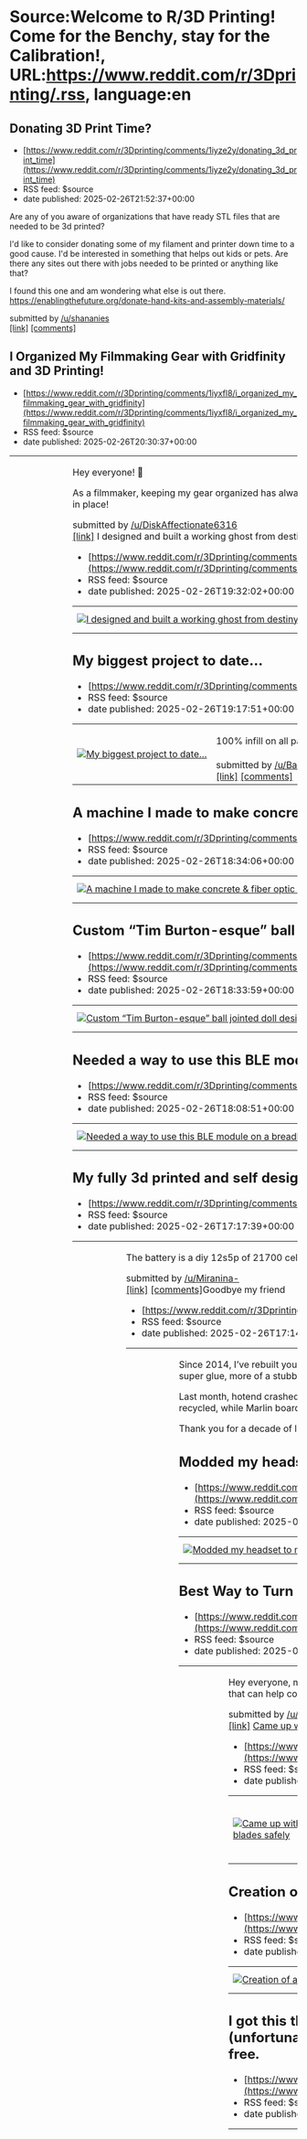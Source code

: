 # Source:Welcome to R/3D Printing! Come for the Benchy, stay for the Calibration!, URL:https://www.reddit.com/r/3Dprinting/.rss, language:en

## Donating 3D Print Time?
 - [https://www.reddit.com/r/3Dprinting/comments/1iyze2y/donating_3d_print_time](https://www.reddit.com/r/3Dprinting/comments/1iyze2y/donating_3d_print_time)
 - RSS feed: $source
 - date published: 2025-02-26T21:52:37+00:00

<!-- SC_OFF --><div class="md"><p>Are any of you aware of organizations that have ready STL files that are needed to be 3d printed?</p> <p>I&#39;d like to consider donating some of my filament and printer down time to a good cause. I&#39;d be interested in something that helps out kids or pets. Are there any sites out there with jobs needed to be printed or anything like that?</p> <p>I found this one and am wondering what else is out there.<br/> <a href="https://enablingthefuture.org/donate-hand-kits-and-assembly-materials/">https://enablingthefuture.org/donate-hand-kits-and-assembly-materials/</a></p> </div><!-- SC_ON --> &#32; submitted by &#32; <a href="https://www.reddit.com/user/shananies"> /u/shananies </a> <br/> <span><a href="https://www.reddit.com/r/3Dprinting/comments/1iyze2y/donating_3d_print_time/">[link]</a></span> &#32; <span><a href="https://www.reddit.com/r/3Dprinting/comments/1iyze2y/donating_3d_print_time/">[comments]</a></span>

## I Organized My Filmmaking Gear with Gridfinity and 3D Printing!
 - [https://www.reddit.com/r/3Dprinting/comments/1iyxfl8/i_organized_my_filmmaking_gear_with_gridfinity](https://www.reddit.com/r/3Dprinting/comments/1iyxfl8/i_organized_my_filmmaking_gear_with_gridfinity)
 - RSS feed: $source
 - date published: 2025-02-26T20:30:37+00:00

<table> <tr><td> <a href="https://www.reddit.com/r/3Dprinting/comments/1iyxfl8/i_organized_my_filmmaking_gear_with_gridfinity/"> <img src="https://external-preview.redd.it/NDdocXBueHJtamxlMeArSPExuC1Y0Brt0kV4t63PyCf12HgfMQqpkyX1gdir.png?width=640&amp;crop=smart&amp;auto=webp&amp;s=5a6c2977ce40c8d60f919518925f49e68eb30941" alt="I Organized My Filmmaking Gear with Gridfinity and 3D Printing!" title="I Organized My Filmmaking Gear with Gridfinity and 3D Printing!" /> </a> </td><td> <!-- SC_OFF --><div class="md"><p>Hey everyone! 👋</p> <p>As a filmmaker, keeping my gear organized has always been a struggle—batteries, SD cards, camera accessories… everything ends up in a chaotic mess. But thanks to Gridfinity, I finally have a system that keeps everything in place!</p> </div><!-- SC_ON --> &#32; submitted by &#32; <a href="https://www.reddit.com/user/DiskAffectionate6316"> /u/DiskAffectionate6316 </a> <br/> <span><a href="https://v.redd.it/f8t4yv2smjle1">[link]</a></span> &#32; <span><a h

## I designed and built a working ghost from destiny.
 - [https://www.reddit.com/r/3Dprinting/comments/1iyw161/i_designed_and_built_a_working_ghost_from_destiny](https://www.reddit.com/r/3Dprinting/comments/1iyw161/i_designed_and_built_a_working_ghost_from_destiny)
 - RSS feed: $source
 - date published: 2025-02-26T19:32:02+00:00

<table> <tr><td> <a href="https://www.reddit.com/r/3Dprinting/comments/1iyw161/i_designed_and_built_a_working_ghost_from_destiny/"> <img src="https://external-preview.redd.it/a2ZiNXdmM3U2amxlMc4rvzZ2DQQuLmKB54pKNgybMQAs8jtarNvJtBSjErp3.png?width=640&amp;crop=smart&amp;auto=webp&amp;s=8a4a7313c8c4c5679c69d155d8de59e6986e70a9" alt="I designed and built a working ghost from destiny." title="I designed and built a working ghost from destiny." /> </a> </td><td> &#32; submitted by &#32; <a href="https://www.reddit.com/user/Wills_Workshop"> /u/Wills_Workshop </a> <br/> <span><a href="https://v.redd.it/ckta3m3u6jle1">[link]</a></span> &#32; <span><a href="https://www.reddit.com/r/3Dprinting/comments/1iyw161/i_designed_and_built_a_working_ghost_from_destiny/">[comments]</a></span> </td></tr></table>

## My biggest project to date…
 - [https://www.reddit.com/r/3Dprinting/comments/1iyvoiz/my_biggest_project_to_date](https://www.reddit.com/r/3Dprinting/comments/1iyvoiz/my_biggest_project_to_date)
 - RSS feed: $source
 - date published: 2025-02-26T19:17:51+00:00

<table> <tr><td> <a href="https://www.reddit.com/r/3Dprinting/comments/1iyvoiz/my_biggest_project_to_date/"> <img src="https://preview.redd.it/izef7k0x9jle1.jpeg?width=640&amp;crop=smart&amp;auto=webp&amp;s=6aca97668de75abe1ac7eea34cdca78cd2c71b01" alt="My biggest project to date…" title="My biggest project to date…" /> </a> </td><td> <!-- SC_OFF --><div class="md"><p>100% infill on all parts 😳… wow it feels solid 👍… model is from thingiverse … still needs to be glued… and maybe sanded a bit… printed all part individually 🤟</p> </div><!-- SC_ON --> &#32; submitted by &#32; <a href="https://www.reddit.com/user/BackToTheStation"> /u/BackToTheStation </a> <br/> <span><a href="https://i.redd.it/izef7k0x9jle1.jpeg">[link]</a></span> &#32; <span><a href="https://www.reddit.com/r/3Dprinting/comments/1iyvoiz/my_biggest_project_to_date/">[comments]</a></span> </td></tr></table>

## A machine I made to make concrete & fiber optic lamps
 - [https://www.reddit.com/r/3Dprinting/comments/1iyum0p/a_machine_i_made_to_make_concrete_fiber_optic](https://www.reddit.com/r/3Dprinting/comments/1iyum0p/a_machine_i_made_to_make_concrete_fiber_optic)
 - RSS feed: $source
 - date published: 2025-02-26T18:34:06+00:00

<table> <tr><td> <a href="https://www.reddit.com/r/3Dprinting/comments/1iyum0p/a_machine_i_made_to_make_concrete_fiber_optic/"> <img src="https://external-preview.redd.it/bzE0bDkwajQyamxlMUjSlpfvIZKY0ebXRUDuP6wFdRqLl-F39g55IssU_sO4.png?width=640&amp;crop=smart&amp;auto=webp&amp;s=773190a30ee0ce7a4f7c157ce1e89c7087b15e70" alt="A machine I made to make concrete &amp; fiber optic lamps" title="A machine I made to make concrete &amp; fiber optic lamps" /> </a> </td><td> &#32; submitted by &#32; <a href="https://www.reddit.com/user/UnAutomation"> /u/UnAutomation </a> <br/> <span><a href="https://v.redd.it/2ze906oy1jle1">[link]</a></span> &#32; <span><a href="https://www.reddit.com/r/3Dprinting/comments/1iyum0p/a_machine_i_made_to_make_concrete_fiber_optic/">[comments]</a></span> </td></tr></table>

## Custom “Tim Burton-esque” ball jointed doll designed by me and printed on an Anycubic Photon. Now if only I could sew…
 - [https://www.reddit.com/r/3Dprinting/comments/1iyulwo/custom_tim_burtonesque_ball_jointed_doll_designed](https://www.reddit.com/r/3Dprinting/comments/1iyulwo/custom_tim_burtonesque_ball_jointed_doll_designed)
 - RSS feed: $source
 - date published: 2025-02-26T18:33:59+00:00

<table> <tr><td> <a href="https://www.reddit.com/r/3Dprinting/comments/1iyulwo/custom_tim_burtonesque_ball_jointed_doll_designed/"> <img src="https://b.thumbs.redditmedia.com/No4y83kTjAqPUzZm9yy8jjMeoT2B7dITYPDr2rNtoTo.jpg" alt="Custom “Tim Burton-esque” ball jointed doll designed by me and printed on an Anycubic Photon. Now if only I could sew…" title="Custom “Tim Burton-esque” ball jointed doll designed by me and printed on an Anycubic Photon. Now if only I could sew…" /> </a> </td><td> &#32; submitted by &#32; <a href="https://www.reddit.com/user/dweebaubles"> /u/dweebaubles </a> <br/> <span><a href="https://www.reddit.com/gallery/1iyulwo">[link]</a></span> &#32; <span><a href="https://www.reddit.com/r/3Dprinting/comments/1iyulwo/custom_tim_burtonesque_ball_jointed_doll_designed/">[comments]</a></span> </td></tr></table>

## Needed a way to use this BLE module on a breadboard. 3D printing to the rescue!
 - [https://www.reddit.com/r/3Dprinting/comments/1iytzbg/needed_a_way_to_use_this_ble_module_on_a](https://www.reddit.com/r/3Dprinting/comments/1iytzbg/needed_a_way_to_use_this_ble_module_on_a)
 - RSS feed: $source
 - date published: 2025-02-26T18:08:51+00:00

<table> <tr><td> <a href="https://www.reddit.com/r/3Dprinting/comments/1iytzbg/needed_a_way_to_use_this_ble_module_on_a/"> <img src="https://b.thumbs.redditmedia.com/JKExnrB1TAXtuYxQ9k9Fpu_JZ3ZxqDXjAaqicqQbUFk.jpg" alt="Needed a way to use this BLE module on a breadboard. 3D printing to the rescue!" title="Needed a way to use this BLE module on a breadboard. 3D printing to the rescue!" /> </a> </td><td> &#32; submitted by &#32; <a href="https://www.reddit.com/user/Illustrious-Yard-871"> /u/Illustrious-Yard-871 </a> <br/> <span><a href="https://www.reddit.com/gallery/1iytzbg">[link]</a></span> &#32; <span><a href="https://www.reddit.com/r/3Dprinting/comments/1iytzbg/needed_a_way_to_use_this_ble_module_on_a/">[comments]</a></span> </td></tr></table>

## My fully 3d printed and self designed and built eskate that replaced my car
 - [https://www.reddit.com/r/3Dprinting/comments/1iyspvg/my_fully_3d_printed_and_self_designed_and_built](https://www.reddit.com/r/3Dprinting/comments/1iyspvg/my_fully_3d_printed_and_self_designed_and_built)
 - RSS feed: $source
 - date published: 2025-02-26T17:17:39+00:00

<table> <tr><td> <a href="https://www.reddit.com/r/3Dprinting/comments/1iyspvg/my_fully_3d_printed_and_self_designed_and_built/"> <img src="https://preview.redd.it/julevpjhoile1.jpeg?width=640&amp;crop=smart&amp;auto=webp&amp;s=cae6f4497aa3f125ec8147a9af4b6157e4380352" alt="My fully 3d printed and self designed and built eskate that replaced my car" title="My fully 3d printed and self designed and built eskate that replaced my car" /> </a> </td><td> <!-- SC_OFF --><div class="md"><p>The battery is a diy 12s5p of 21700 cells and the motors are flipsky 6374 190kv ( should have took the 140kv, the skate is WAY too fast with these as in theoretical 80kph limit )</p> </div><!-- SC_ON --> &#32; submitted by &#32; <a href="https://www.reddit.com/user/Miranina-"> /u/Miranina- </a> <br/> <span><a href="https://i.redd.it/julevpjhoile1.jpeg">[link]</a></span> &#32; <span><a href="https://www.reddit.com/r/3Dprinting/comments/1iyspvg/my_fully_3d_printed_and_self_designed_and_built/">[comments]</a

## Goodbye my friend
 - [https://www.reddit.com/r/3Dprinting/comments/1iysn2d/goodbye_my_friend](https://www.reddit.com/r/3Dprinting/comments/1iysn2d/goodbye_my_friend)
 - RSS feed: $source
 - date published: 2025-02-26T17:14:27+00:00

<table> <tr><td> <a href="https://www.reddit.com/r/3Dprinting/comments/1iysn2d/goodbye_my_friend/"> <img src="https://preview.redd.it/1xnlexrwnile1.jpeg?width=640&amp;crop=smart&amp;auto=webp&amp;s=73cc66e350e97843de9a7ae13e4f91d65258a7fc" alt="Goodbye my friend" title="Goodbye my friend" /> </a> </td><td> <!-- SC_OFF --><div class="md"><p>Since 2014, I’ve rebuilt you piece by piece—so much so that, like Theseus’s ship, none of your original parts remain. For the last four years, you’ve been held together with quick fixes and layers of super glue, more of a stubborn survivor than a polished machine.</p> <p>Last month, hotend crashed into the bed, breaking the touch sensor I had already repaired once before. That was the final sign. Our journey ends here, but not your usefulness. Some parts will be recycled, while Marlin board, Arduino, PSU, and motors will find new life in a PET bottle recycling filament extruder.</p> <p>Thank you for a decade of learning and creation. You weren’t ju

## Modded my headset to match my little 3d printed desktop companion, Robot fashion 100%
 - [https://www.reddit.com/r/3Dprinting/comments/1iys90w/modded_my_headset_to_match_my_little_3d_printed](https://www.reddit.com/r/3Dprinting/comments/1iys90w/modded_my_headset_to_match_my_little_3d_printed)
 - RSS feed: $source
 - date published: 2025-02-26T16:58:49+00:00

<table> <tr><td> <a href="https://www.reddit.com/r/3Dprinting/comments/1iys90w/modded_my_headset_to_match_my_little_3d_printed/"> <img src="https://b.thumbs.redditmedia.com/j_R9mbYFp-eyycqUqpr9YUyW2nVaDCuHFTTSA6wHc3k.jpg" alt="Modded my headset to match my little 3d printed desktop companion, Robot fashion 100%" title="Modded my headset to match my little 3d printed desktop companion, Robot fashion 100%" /> </a> </td><td> &#32; submitted by &#32; <a href="https://www.reddit.com/user/cris_k_b"> /u/cris_k_b </a> <br/> <span><a href="https://www.reddit.com/gallery/1iys90w">[link]</a></span> &#32; <span><a href="https://www.reddit.com/r/3Dprinting/comments/1iys90w/modded_my_headset_to_match_my_little_3d_printed/">[comments]</a></span> </td></tr></table>

## Best Way to Turn My Son’s Drawing Into a 3D Print?
 - [https://www.reddit.com/r/3Dprinting/comments/1iyqt2t/best_way_to_turn_my_sons_drawing_into_a_3d_print](https://www.reddit.com/r/3Dprinting/comments/1iyqt2t/best_way_to_turn_my_sons_drawing_into_a_3d_print)
 - RSS feed: $source
 - date published: 2025-02-26T15:59:01+00:00

<table> <tr><td> <a href="https://www.reddit.com/r/3Dprinting/comments/1iyqt2t/best_way_to_turn_my_sons_drawing_into_a_3d_print/"> <img src="https://b.thumbs.redditmedia.com/p87uCaRp51iG8Kfnek8rfrqYk71I8bBitJ-JTgQ4YTA.jpg" alt="Best Way to Turn My Son’s Drawing Into a 3D Print?" title="Best Way to Turn My Son’s Drawing Into a 3D Print?" /> </a> </td><td> <!-- SC_OFF --><div class="md"><p>Hey everyone, my son created a character for his comic book, and I want to turn his drawing into a 3D print. I tried using TinkerCAD, but my design isn’t the best. Are there any AI tools that can help convert a 2D drawing into a clean, printable 3D model? Or is there a better software/workflow I should try? Any advice would be greatly appreciated!</p> </div><!-- SC_ON --> &#32; submitted by &#32; <a href="https://www.reddit.com/user/ilovetacorice"> /u/ilovetacorice </a> <br/> <span><a href="https://www.reddit.com/gallery/1iyqt2t">[link]</a></span> &#32; <span><a href="https://www.reddit.com/r/3Dprint

## Came up with a way to hang saw blades safely
 - [https://www.reddit.com/r/3Dprinting/comments/1iyq76i/came_up_with_a_way_to_hang_saw_blades_safely](https://www.reddit.com/r/3Dprinting/comments/1iyq76i/came_up_with_a_way_to_hang_saw_blades_safely)
 - RSS feed: $source
 - date published: 2025-02-26T15:33:04+00:00

<table> <tr><td> <a href="https://www.reddit.com/r/3Dprinting/comments/1iyq76i/came_up_with_a_way_to_hang_saw_blades_safely/"> <img src="https://b.thumbs.redditmedia.com/gZW6WJhssBGcse-RVTyEgFMZcz4ynX6nUfX4iVPlSWY.jpg" alt="Came up with a way to hang saw blades safely" title="Came up with a way to hang saw blades safely" /> </a> </td><td> <!-- SC_OFF --><div class="md"><p>Saw blades aren&#39;t that heavy. Didn&#39;t want to pay for overpriced plastic so I made my own! Made some for full kerf and thin kerf and just add as many segments as needed to accommodate blade size.</p> </div><!-- SC_ON --> &#32; submitted by &#32; <a href="https://www.reddit.com/user/TanMan_16"> /u/TanMan_16 </a> <br/> <span><a href="https://www.reddit.com/gallery/1iyq76i">[link]</a></span> &#32; <span><a href="https://www.reddit.com/r/3Dprinting/comments/1iyq76i/came_up_with_a_way_to_hang_saw_blades_safely/">[comments]</a></span> </td></tr></table>

## Creation of a miniature 3D well
 - [https://www.reddit.com/r/3Dprinting/comments/1iypuca/creation_of_a_miniature_3d_well](https://www.reddit.com/r/3Dprinting/comments/1iypuca/creation_of_a_miniature_3d_well)
 - RSS feed: $source
 - date published: 2025-02-26T15:17:29+00:00

<table> <tr><td> <a href="https://www.reddit.com/r/3Dprinting/comments/1iypuca/creation_of_a_miniature_3d_well/"> <img src="https://b.thumbs.redditmedia.com/EvVDRZWak1xKjwF_Ilw4KRE7wOF908j85vuEb7QTy-w.jpg" alt="Creation of a miniature 3D well" title="Creation of a miniature 3D well" /> </a> </td><td> &#32; submitted by &#32; <a href="https://www.reddit.com/user/Delextreme"> /u/Delextreme </a> <br/> <span><a href="https://www.reddit.com/gallery/1iypuca">[link]</a></span> &#32; <span><a href="https://www.reddit.com/r/3Dprinting/comments/1iypuca/creation_of_a_miniature_3d_well/">[comments]</a></span> </td></tr></table>

## I got this thing instead of a... phone battery from AliExpress a while ago. I don't know anything about 3D Printing nor I (unfortunately) have the money to get started. If you're located in Italy/Europe, pay for shipping and it's yours for free.
 - [https://www.reddit.com/r/3Dprinting/comments/1iyop9d/i_got_this_thing_instead_of_a_phone_battery_from](https://www.reddit.com/r/3Dprinting/comments/1iyop9d/i_got_this_thing_instead_of_a_phone_battery_from)
 - RSS feed: $source
 - date published: 2025-02-26T14:25:55+00:00

<table> <tr><td> <a href="https://www.reddit.com/r/3Dprinting/comments/1iyop9d/i_got_this_thing_instead_of_a_phone_battery_from/"> <img src="https://preview.redd.it/s1rrdiduthle1.png?width=640&amp;crop=smart&amp;auto=webp&amp;s=bbd9d9fb3aa25503bf1d496b0ef74c261def0d16" alt="I got this thing instead of a... phone battery from AliExpress a while ago. I don't know anything about 3D Printing nor I (unfortunately) have the money to get started. If you're located in Italy/Europe, pay for shipping and it's yours for free." title="I got this thing instead of a... phone battery from AliExpress a while ago. I don't know anything about 3D Printing nor I (unfortunately) have the money to get started. If you're located in Italy/Europe, pay for shipping and it's yours for free." /> </a> </td><td> &#32; submitted by &#32; <a href="https://www.reddit.com/user/uranioh"> /u/uranioh </a> <br/> <span><a href="https://i.redd.it/s1rrdiduthle1.png">[link]</a></span> &#32; <span><a href="https://www.reddit.

## When you wake up excited to start your new project but you hit print before making sure you have the right settings 😥
 - [https://www.reddit.com/r/3Dprinting/comments/1iyoa7e/when_you_wake_up_excited_to_start_your_new](https://www.reddit.com/r/3Dprinting/comments/1iyoa7e/when_you_wake_up_excited_to_start_your_new)
 - RSS feed: $source
 - date published: 2025-02-26T14:06:25+00:00

<table> <tr><td> <a href="https://www.reddit.com/r/3Dprinting/comments/1iyoa7e/when_you_wake_up_excited_to_start_your_new/"> <img src="https://preview.redd.it/m8glgt9dqhle1.jpeg?width=640&amp;crop=smart&amp;auto=webp&amp;s=7160c67e6500609ff45025bb0ca05a01e77be9c1" alt="When you wake up excited to start your new project but you hit print before making sure you have the right settings 😥" title="When you wake up excited to start your new project but you hit print before making sure you have the right settings 😥" /> </a> </td><td> &#32; submitted by &#32; <a href="https://www.reddit.com/user/P3asantGamer"> /u/P3asantGamer </a> <br/> <span><a href="https://i.redd.it/m8glgt9dqhle1.jpeg">[link]</a></span> &#32; <span><a href="https://www.reddit.com/r/3Dprinting/comments/1iyoa7e/when_you_wake_up_excited_to_start_your_new/">[comments]</a></span> </td></tr></table>

## Why have my prints started getting this rough texture?
 - [https://www.reddit.com/r/3Dprinting/comments/1iyo5do/why_have_my_prints_started_getting_this_rough](https://www.reddit.com/r/3Dprinting/comments/1iyo5do/why_have_my_prints_started_getting_this_rough)
 - RSS feed: $source
 - date published: 2025-02-26T14:00:18+00:00

<table> <tr><td> <a href="https://www.reddit.com/r/3Dprinting/comments/1iyo5do/why_have_my_prints_started_getting_this_rough/"> <img src="https://preview.redd.it/tejibf3aphle1.jpeg?width=640&amp;crop=smart&amp;auto=webp&amp;s=a4021d4bc475fad7b53d556a2a1a121663764dae" alt="Why have my prints started getting this rough texture?" title="Why have my prints started getting this rough texture?" /> </a> </td><td> <!-- SC_OFF --><div class="md"><p>I’ve been using pla+ with a 0.2 nozzle, and prints were coming out nice like on the left. Then I temporarily switched the nozzle to 0.4 and changed print settings to print some nylon parts, and now I’ve switched back to 0.2 nozzle and what I’m pretty sure are the same pla+ print settings as before but all my prints have this rough finish as shown on the right. Any ideas why this is happening?</p> <p>Extra info: The rough finish is worse on one side of the print and not so bad on the other, and also bed adhesion seems to have gotten worse. Thanks!</

## I printed a Bluetooth speaker for the first time
 - [https://www.reddit.com/r/3Dprinting/comments/1iyo38k/i_printed_a_bluetooth_speaker_for_the_first_time](https://www.reddit.com/r/3Dprinting/comments/1iyo38k/i_printed_a_bluetooth_speaker_for_the_first_time)
 - RSS feed: $source
 - date published: 2025-02-26T13:57:29+00:00

<table> <tr><td> <a href="https://www.reddit.com/r/3Dprinting/comments/1iyo38k/i_printed_a_bluetooth_speaker_for_the_first_time/"> <img src="https://b.thumbs.redditmedia.com/IQtbHCmFa1BpD6uPWSEDQ_Fw_n9PFaDf8FXCRxFyMvU.jpg" alt="I printed a Bluetooth speaker for the first time" title="I printed a Bluetooth speaker for the first time" /> </a> </td><td> &#32; submitted by &#32; <a href="https://www.reddit.com/user/lucascreator101"> /u/lucascreator101 </a> <br/> <span><a href="https://www.reddit.com/gallery/1iyo38k">[link]</a></span> &#32; <span><a href="https://www.reddit.com/r/3Dprinting/comments/1iyo38k/i_printed_a_bluetooth_speaker_for_the_first_time/">[comments]</a></span> </td></tr></table>

## Wallmounted Owl Lamp (Dont judge my soldering)
 - [https://www.reddit.com/r/3Dprinting/comments/1iymo5s/wallmounted_owl_lamp_dont_judge_my_soldering](https://www.reddit.com/r/3Dprinting/comments/1iymo5s/wallmounted_owl_lamp_dont_judge_my_soldering)
 - RSS feed: $source
 - date published: 2025-02-26T12:44:32+00:00

<table> <tr><td> <a href="https://www.reddit.com/r/3Dprinting/comments/1iymo5s/wallmounted_owl_lamp_dont_judge_my_soldering/"> <img src="https://b.thumbs.redditmedia.com/Y4fu6CYE1OhStciNfmKHdjDm6zP_9hqb9UnSe4xkOPQ.jpg" alt="Wallmounted Owl Lamp (Dont judge my soldering)" title="Wallmounted Owl Lamp (Dont judge my soldering)" /> </a> </td><td> &#32; submitted by &#32; <a href="https://www.reddit.com/user/Zeshak"> /u/Zeshak </a> <br/> <span><a href="https://www.reddit.com/gallery/1iymo5s">[link]</a></span> &#32; <span><a href="https://www.reddit.com/r/3Dprinting/comments/1iymo5s/wallmounted_owl_lamp_dont_judge_my_soldering/">[comments]</a></span> </td></tr></table>

## Trying to come up with Etsy ideas - girlfriend doesn’t appreciate my creation
 - [https://www.reddit.com/r/3Dprinting/comments/1iymfpl/trying_to_come_up_with_etsy_ideas_girlfriend](https://www.reddit.com/r/3Dprinting/comments/1iymfpl/trying_to_come_up_with_etsy_ideas_girlfriend)
 - RSS feed: $source
 - date published: 2025-02-26T12:31:17+00:00

<table> <tr><td> <a href="https://www.reddit.com/r/3Dprinting/comments/1iymfpl/trying_to_come_up_with_etsy_ideas_girlfriend/"> <img src="https://preview.redd.it/siscwibe9hle1.jpeg?width=640&amp;crop=smart&amp;auto=webp&amp;s=df88e9aa5009e21103249720aaccfe0bb97f8b65" alt="Trying to come up with Etsy ideas - girlfriend doesn’t appreciate my creation" title="Trying to come up with Etsy ideas - girlfriend doesn’t appreciate my creation" /> </a> </td><td> &#32; submitted by &#32; <a href="https://www.reddit.com/user/mmm-pistol-whip"> /u/mmm-pistol-whip </a> <br/> <span><a href="https://i.redd.it/siscwibe9hle1.jpeg">[link]</a></span> &#32; <span><a href="https://www.reddit.com/r/3Dprinting/comments/1iymfpl/trying_to_come_up_with_etsy_ideas_girlfriend/">[comments]</a></span> </td></tr></table>

## So pleased with how this drum sounds after printing it!
 - [https://www.reddit.com/r/3Dprinting/comments/1iymdqu/so_pleased_with_how_this_drum_sounds_after](https://www.reddit.com/r/3Dprinting/comments/1iymdqu/so_pleased_with_how_this_drum_sounds_after)
 - RSS feed: $source
 - date published: 2025-02-26T12:28:20+00:00

<table> <tr><td> <a href="https://www.reddit.com/r/3Dprinting/comments/1iymdqu/so_pleased_with_how_this_drum_sounds_after/"> <img src="https://external-preview.redd.it/eHZrZWdrMHQ4aGxlMTOHiBnn8zvUe86ajxGr3tJEnv8xRTnrZ5BSdWLyJWL1.png?width=640&amp;crop=smart&amp;auto=webp&amp;s=28bd4f8969db435089bed3fefe8e85e66d396d2e" alt="So pleased with how this drum sounds after printing it!" title="So pleased with how this drum sounds after printing it!" /> </a> </td><td> <!-- SC_OFF --><div class="md"><p>The rainbow filament looks great too. But really I&#39;m just so pleased with how the drum head came out with enough flexibility to play but strong enough not to tear from use.</p> </div><!-- SC_ON --> &#32; submitted by &#32; <a href="https://www.reddit.com/user/surrealsonicus"> /u/surrealsonicus </a> <br/> <span><a href="https://v.redd.it/ydhhp0kt8hle1">[link]</a></span> &#32; <span><a href="https://www.reddit.com/r/3Dprinting/comments/1iymdqu/so_pleased_with_how_this_drum_sounds_after/">[comm

## Printed and painted this Loki lady
 - [https://www.reddit.com/r/3Dprinting/comments/1iym0g7/printed_and_painted_this_loki_lady](https://www.reddit.com/r/3Dprinting/comments/1iym0g7/printed_and_painted_this_loki_lady)
 - RSS feed: $source
 - date published: 2025-02-26T12:06:27+00:00

<table> <tr><td> <a href="https://www.reddit.com/r/3Dprinting/comments/1iym0g7/printed_and_painted_this_loki_lady/"> <img src="https://b.thumbs.redditmedia.com/j6kZjbVIJP1AX2Kx4alIg34uG3vDAn74U8CeHZ5yfyY.jpg" alt="Printed and painted this Loki lady" title="Printed and painted this Loki lady" /> </a> </td><td> &#32; submitted by &#32; <a href="https://www.reddit.com/user/EmperorGalactus"> /u/EmperorGalactus </a> <br/> <span><a href="https://www.reddit.com/gallery/1iym0g7">[link]</a></span> &#32; <span><a href="https://www.reddit.com/r/3Dprinting/comments/1iym0g7/printed_and_painted_this_loki_lady/">[comments]</a></span> </td></tr></table>

## I made this gift for a friend and her mom who went through a tough time
 - [https://www.reddit.com/r/3Dprinting/comments/1iylxyp/i_made_this_gift_for_a_friend_and_her_mom_who](https://www.reddit.com/r/3Dprinting/comments/1iylxyp/i_made_this_gift_for_a_friend_and_her_mom_who)
 - RSS feed: $source
 - date published: 2025-02-26T12:02:31+00:00

<table> <tr><td> <a href="https://www.reddit.com/r/3Dprinting/comments/1iylxyp/i_made_this_gift_for_a_friend_and_her_mom_who/"> <img src="https://preview.redd.it/vple2lb94hle1.jpeg?width=640&amp;crop=smart&amp;auto=webp&amp;s=64f568c40d04a3d8b0ba486895e4f14a1745f451" alt="I made this gift for a friend and her mom who went through a tough time" title="I made this gift for a friend and her mom who went through a tough time" /> </a> </td><td> &#32; submitted by &#32; <a href="https://www.reddit.com/user/Purple_Search6348"> /u/Purple_Search6348 </a> <br/> <span><a href="https://i.redd.it/vple2lb94hle1.jpeg">[link]</a></span> &#32; <span><a href="https://www.reddit.com/r/3Dprinting/comments/1iylxyp/i_made_this_gift_for_a_friend_and_her_mom_who/">[comments]</a></span> </td></tr></table>

## My first 3D printed Model!!!
 - [https://www.reddit.com/r/3Dprinting/comments/1iylrs0/my_first_3d_printed_model](https://www.reddit.com/r/3Dprinting/comments/1iylrs0/my_first_3d_printed_model)
 - RSS feed: $source
 - date published: 2025-02-26T11:52:03+00:00

<table> <tr><td> <a href="https://www.reddit.com/r/3Dprinting/comments/1iylrs0/my_first_3d_printed_model/"> <img src="https://preview.redd.it/77gmqm2e2hle1.jpeg?width=640&amp;crop=smart&amp;auto=webp&amp;s=64a7a9d5b71b3f4f8030d07ef16a0e65c09afc38" alt="My first 3D printed Model!!!" title="My first 3D printed Model!!!" /> </a> </td><td> <!-- SC_OFF --><div class="md"><p>I my collage thier is a ,3D printing workshop....and today I made my first 3D printed Katana!!!</p> </div><!-- SC_ON --> &#32; submitted by &#32; <a href="https://www.reddit.com/user/egg-eye"> /u/egg-eye </a> <br/> <span><a href="https://i.redd.it/77gmqm2e2hle1.jpeg">[link]</a></span> &#32; <span><a href="https://www.reddit.com/r/3Dprinting/comments/1iylrs0/my_first_3d_printed_model/">[comments]</a></span> </td></tr></table>

## What's the hottest or most expensive material that you have printed?
 - [https://www.reddit.com/r/3Dprinting/comments/1iylk5d/whats_the_hottest_or_most_expensive_material_that](https://www.reddit.com/r/3Dprinting/comments/1iylk5d/whats_the_hottest_or_most_expensive_material_that)
 - RSS feed: $source
 - date published: 2025-02-26T11:38:59+00:00

<table> <tr><td> <a href="https://www.reddit.com/r/3Dprinting/comments/1iylk5d/whats_the_hottest_or_most_expensive_material_that/"> <img src="https://b.thumbs.redditmedia.com/oP7yOPl8EV7Ho20unz6pdSuwBdUp2OewLP_eje2iusQ.jpg" alt="What's the hottest or most expensive material that you have printed?" title="What's the hottest or most expensive material that you have printed?" /> </a> </td><td> &#32; submitted by &#32; <a href="https://www.reddit.com/user/KerbodynamicX"> /u/KerbodynamicX </a> <br/> <span><a href="https://www.reddit.com/gallery/1iylk5d">[link]</a></span> &#32; <span><a href="https://www.reddit.com/r/3Dprinting/comments/1iylk5d/whats_the_hottest_or_most_expensive_material_that/">[comments]</a></span> </td></tr></table>

## Cool effects on the build plate with some slicer settings. See project files in print profiles for details.
 - [https://www.reddit.com/r/3Dprinting/comments/1iyklev/cool_effects_on_the_build_plate_with_some_slicer](https://www.reddit.com/r/3Dprinting/comments/1iyklev/cool_effects_on_the_build_plate_with_some_slicer)
 - RSS feed: $source
 - date published: 2025-02-26T10:33:29+00:00

<table> <tr><td> <a href="https://www.reddit.com/r/3Dprinting/comments/1iyklev/cool_effects_on_the_build_plate_with_some_slicer/"> <img src="https://preview.redd.it/lib0l8ea8ale1.jpeg?width=640&amp;crop=smart&amp;auto=webp&amp;s=d188c875c8db9c7f799eb4a36d851a6832f3196b" alt="Cool effects on the build plate with some slicer settings. See project files in print profiles for details." title="Cool effects on the build plate with some slicer settings. See project files in print profiles for details." /> </a> </td><td> &#32; submitted by &#32; <a href="https://www.reddit.com/user/GORbyBE"> /u/GORbyBE </a> <br/> <span><a href="https://i.redd.it/lib0l8ea8ale1.jpeg">[link]</a></span> &#32; <span><a href="https://www.reddit.com/r/3Dprinting/comments/1iyklev/cool_effects_on_the_build_plate_with_some_slicer/">[comments]</a></span> </td></tr></table>

## I designed this physical habit tracker. Honest feedback wanted!
 - [https://www.reddit.com/r/3Dprinting/comments/1iyka7d/i_designed_this_physical_habit_tracker_honest](https://www.reddit.com/r/3Dprinting/comments/1iyka7d/i_designed_this_physical_habit_tracker_honest)
 - RSS feed: $source
 - date published: 2025-02-26T10:11:34+00:00

<table> <tr><td> <a href="https://www.reddit.com/r/3Dprinting/comments/1iyka7d/i_designed_this_physical_habit_tracker_honest/"> <img src="https://b.thumbs.redditmedia.com/wnNkMQ5XSxqyAxFE8dwoZjfpOV9JbdQUhbeQVQNu6ME.jpg" alt="I designed this physical habit tracker. Honest feedback wanted!" title="I designed this physical habit tracker. Honest feedback wanted!" /> </a> </td><td> &#32; submitted by &#32; <a href="https://www.reddit.com/user/Low-Car-948"> /u/Low-Car-948 </a> <br/> <span><a href="https://www.reddit.com/gallery/1iyka7d">[link]</a></span> &#32; <span><a href="https://www.reddit.com/r/3Dprinting/comments/1iyka7d/i_designed_this_physical_habit_tracker_honest/">[comments]</a></span> </td></tr></table>

## I must be dreaming or the very least the luckiest man alive rn.
 - [https://www.reddit.com/r/3Dprinting/comments/1iyiuvy/i_must_be_dreaming_or_the_very_least_the_luckiest](https://www.reddit.com/r/3Dprinting/comments/1iyiuvy/i_must_be_dreaming_or_the_very_least_the_luckiest)
 - RSS feed: $source
 - date published: 2025-02-26T08:24:22+00:00

<table> <tr><td> <a href="https://www.reddit.com/r/3Dprinting/comments/1iyiuvy/i_must_be_dreaming_or_the_very_least_the_luckiest/"> <img src="https://preview.redd.it/e7dnbhfc1gle1.jpeg?width=640&amp;crop=smart&amp;auto=webp&amp;s=f98aa8267d6554f587e2f5b21dfdfbbaa5852095" alt="I must be dreaming or the very least the luckiest man alive rn." title="I must be dreaming or the very least the luckiest man alive rn." /> </a> </td><td> <!-- SC_OFF --><div class="md"><p>Got a message from a friend that someone in his neighborhood is moving out and they threw out 6-8 full rolls of filament!! They asked me since I’ve told them I have a 3D printer if I would want them, and of course I said yes! I’d be a fool not to. This is an insanely well timed score as a I have 4 more rolls and a bunch of sample rolls coming in the mail on Thursday that I also got for a steal at $40. My question is has anyone else stumbled upon suck luck and if so do you mind sharing your story? I’m so excited I can’t wait to

## label
 - [https://www.reddit.com/r/3Dprinting/comments/1iyh7zf/label](https://www.reddit.com/r/3Dprinting/comments/1iyh7zf/label)
 - RSS feed: $source
 - date published: 2025-02-26T06:27:56+00:00

<table> <tr><td> <a href="https://www.reddit.com/r/3Dprinting/comments/1iyh7zf/label/"> <img src="https://external-preview.redd.it/rJV9D9i7c2PJufeLTjJbU0frnSedHSwew87ComlLxY8.jpg?width=640&amp;crop=smart&amp;auto=webp&amp;s=864b635dde320bfc7cc0ea50f95b05800534e5c4" alt="label" title="label" /> </a> </td><td> &#32; submitted by &#32; <a href="https://www.reddit.com/user/Doodlefish25"> /u/Doodlefish25 </a> <br/> <span><a href="https://i.imgur.com/z4nPZhi.jpeg">[link]</a></span> &#32; <span><a href="https://www.reddit.com/r/3Dprinting/comments/1iyh7zf/label/">[comments]</a></span> </td></tr></table>

## Before starting any print, first make sure you...
 - [https://www.reddit.com/r/3Dprinting/comments/1iygioi/before_starting_any_print_first_make_sure_you](https://www.reddit.com/r/3Dprinting/comments/1iygioi/before_starting_any_print_first_make_sure_you)
 - RSS feed: $source
 - date published: 2025-02-26T05:43:27+00:00

<table> <tr><td> <a href="https://www.reddit.com/r/3Dprinting/comments/1iygioi/before_starting_any_print_first_make_sure_you/"> <img src="https://external-preview.redd.it/ajVhejdtb2k4ZmxlMWjjHKhRRs1_9KK0BOCgM3NvpS8Q4GCxAfv7-OPPp57P.png?width=640&amp;crop=smart&amp;auto=webp&amp;s=f19ff29e9180b65dd02a35c4ff50fcf94612af97" alt="Before starting any print, first make sure you..." title="Before starting any print, first make sure you..." /> </a> </td><td> <!-- SC_OFF --><div class="md"><p>Step 1 - Custom code every ling of G-code: G9: ??? M82: Set E (extruding??) To absolute mode (Fine i guess??) M140: Set bed temperature (now we&#39;re getting somewhere...) S14: 14°C??!! (Good luck with adhesion bud!)</p> <p>Step 2 - Enjoy the next 20 hours of G-coding by hand, godspeed!</p> <p>Step 3 - Profit.</p> </div><!-- SC_ON --> &#32; submitted by &#32; <a href="https://www.reddit.com/user/bucky-42"> /u/bucky-42 </a> <br/> <span><a href="https://v.redd.it/12zvobti8fle1">[link]</a></span> &#32; <sp

## This new Ender is no joke. 😁
 - [https://www.reddit.com/r/3Dprinting/comments/1iygfzd/this_new_ender_is_no_joke](https://www.reddit.com/r/3Dprinting/comments/1iygfzd/this_new_ender_is_no_joke)
 - RSS feed: $source
 - date published: 2025-02-26T05:38:56+00:00

<table> <tr><td> <a href="https://www.reddit.com/r/3Dprinting/comments/1iygfzd/this_new_ender_is_no_joke/"> <img src="https://preview.redd.it/t1tpr9kt7fle1.jpeg?width=640&amp;crop=smart&amp;auto=webp&amp;s=05f06d884e8dbda4f4b657866e8251585b014587" alt="This new Ender is no joke. 😁" title="This new Ender is no joke. 😁" /> </a> </td><td> <!-- SC_OFF --><div class="md"><p>Got my e5 max set up. Running some tests right now. It&#39;s huge!</p> </div><!-- SC_ON --> &#32; submitted by &#32; <a href="https://www.reddit.com/user/PokeyTifu99"> /u/PokeyTifu99 </a> <br/> <span><a href="https://i.redd.it/t1tpr9kt7fle1.jpeg">[link]</a></span> &#32; <span><a href="https://www.reddit.com/r/3Dprinting/comments/1iygfzd/this_new_ender_is_no_joke/">[comments]</a></span> </td></tr></table>

## My son had a stroke, and I need help designing a thing...(someone recommended 3d printing, so I'm hoping for some advice)
 - [https://www.reddit.com/r/3Dprinting/comments/1iyctg7/my_son_had_a_stroke_and_i_need_help_designing_a](https://www.reddit.com/r/3Dprinting/comments/1iyctg7/my_son_had_a_stroke_and_i_need_help_designing_a)
 - RSS feed: $source
 - date published: 2025-02-26T02:21:21+00:00

&#32; submitted by &#32; <a href="https://www.reddit.com/user/ICanSeeYou7867"> /u/ICanSeeYou7867 </a> <br/> <span><a href="/r/woodworking/comments/1iy5e2k/my_son_had_a_stroke_and_i_need_help_designing_a/">[link]</a></span> &#32; <span><a href="https://www.reddit.com/r/3Dprinting/comments/1iyctg7/my_son_had_a_stroke_and_i_need_help_designing_a/">[comments]</a></span>

## Is it normal for trees to be this hard to remove at 5% density? What’s your sweet-spot for bigger builds?
 - [https://www.reddit.com/r/3Dprinting/comments/1iyc9qe/is_it_normal_for_trees_to_be_this_hard_to_remove](https://www.reddit.com/r/3Dprinting/comments/1iyc9qe/is_it_normal_for_trees_to_be_this_hard_to_remove)
 - RSS feed: $source
 - date published: 2025-02-26T01:54:20+00:00

<table> <tr><td> <a href="https://www.reddit.com/r/3Dprinting/comments/1iyc9qe/is_it_normal_for_trees_to_be_this_hard_to_remove/"> <img src="https://a.thumbs.redditmedia.com/nvta0ykbTpsNxnvdo_3btA9SEHcOt2S3AnjYQa_3kx4.jpg" alt="Is it normal for trees to be this hard to remove at 5% density? What’s your sweet-spot for bigger builds?" title="Is it normal for trees to be this hard to remove at 5% density? What’s your sweet-spot for bigger builds?" /> </a> </td><td> <!-- SC_OFF --><div class="md"><p>Th</p> </div><!-- SC_ON --> &#32; submitted by &#32; <a href="https://www.reddit.com/user/wozzy93"> /u/wozzy93 </a> <br/> <span><a href="https://www.reddit.com/gallery/1iyc9qe">[link]</a></span> &#32; <span><a href="https://www.reddit.com/r/3Dprinting/comments/1iyc9qe/is_it_normal_for_trees_to_be_this_hard_to_remove/">[comments]</a></span> </td></tr></table>

## What in the hell!?
 - [https://www.reddit.com/r/3Dprinting/comments/1iyc6kt/what_in_the_hell](https://www.reddit.com/r/3Dprinting/comments/1iyc6kt/what_in_the_hell)
 - RSS feed: $source
 - date published: 2025-02-26T01:49:56+00:00

<table> <tr><td> <a href="https://www.reddit.com/r/3Dprinting/comments/1iyc6kt/what_in_the_hell/"> <img src="https://preview.redd.it/ipgvayvy2ele1.jpeg?width=640&amp;crop=smart&amp;auto=webp&amp;s=3957cc0f1c4717ed48ce765b0900e930d1ba80bc" alt="What in the hell!?" title="What in the hell!?" /> </a> </td><td> <!-- SC_OFF --><div class="md"><p>I don’t think I’ve ever seen this… it started out just fine lmao, chalking it up to a slicer issue</p> </div><!-- SC_ON --> &#32; submitted by &#32; <a href="https://www.reddit.com/user/EngineeringIntuity"> /u/EngineeringIntuity </a> <br/> <span><a href="https://i.redd.it/ipgvayvy2ele1.jpeg">[link]</a></span> &#32; <span><a href="https://www.reddit.com/r/3Dprinting/comments/1iyc6kt/what_in_the_hell/">[comments]</a></span> </td></tr></table>

## Fallout laser pistol
 - [https://www.reddit.com/r/3Dprinting/comments/1iyafxu/fallout_laser_pistol](https://www.reddit.com/r/3Dprinting/comments/1iyafxu/fallout_laser_pistol)
 - RSS feed: $source
 - date published: 2025-02-26T00:25:46+00:00

<table> <tr><td> <a href="https://www.reddit.com/r/3Dprinting/comments/1iyafxu/fallout_laser_pistol/"> <img src="https://b.thumbs.redditmedia.com/i-ZTVR2DCo3nPGjjI6H8dklQ982gj0KW9WxCZwU_Lsg.jpg" alt="Fallout laser pistol" title="Fallout laser pistol" /> </a> </td><td> <!-- SC_OFF --><div class="md"><p>Finished printing and painting a laser pistol from fallout don&#39;t have the stickers but really happy with the paint job. Any feedback would be greatly appreciated.</p> </div><!-- SC_ON --> &#32; submitted by &#32; <a href="https://www.reddit.com/user/zoanthopy25"> /u/zoanthopy25 </a> <br/> <span><a href="https://www.reddit.com/gallery/1iyafxu">[link]</a></span> &#32; <span><a href="https://www.reddit.com/r/3Dprinting/comments/1iyafxu/fallout_laser_pistol/">[comments]</a></span> </td></tr></table>

## The level of detail you can get out of a 0.4mm nozzle always amazes me.
 - [https://www.reddit.com/r/3Dprinting/comments/1iyaarg/the_level_of_detail_you_can_get_out_of_a_04mm](https://www.reddit.com/r/3Dprinting/comments/1iyaarg/the_level_of_detail_you_can_get_out_of_a_04mm)
 - RSS feed: $source
 - date published: 2025-02-26T00:19:01+00:00

<table> <tr><td> <a href="https://www.reddit.com/r/3Dprinting/comments/1iyaarg/the_level_of_detail_you_can_get_out_of_a_04mm/"> <img src="https://preview.redd.it/4j44rczqmdle1.jpeg?width=640&amp;crop=smart&amp;auto=webp&amp;s=27df3e31bb3283acfbae40aba4bffc1c3f747574" alt="The level of detail you can get out of a 0.4mm nozzle always amazes me." title="The level of detail you can get out of a 0.4mm nozzle always amazes me." /> </a> </td><td> &#32; submitted by &#32; <a href="https://www.reddit.com/user/Joshhawk"> /u/Joshhawk </a> <br/> <span><a href="https://i.redd.it/4j44rczqmdle1.jpeg">[link]</a></span> &#32; <span><a href="https://www.reddit.com/r/3Dprinting/comments/1iyaarg/the_level_of_detail_you_can_get_out_of_a_04mm/">[comments]</a></span> </td></tr></table>

## Ssssmokin!!!
 - [https://www.reddit.com/r/3Dprinting/comments/1iy9wb8/ssssmokin](https://www.reddit.com/r/3Dprinting/comments/1iy9wb8/ssssmokin)
 - RSS feed: $source
 - date published: 2025-02-26T00:00:26+00:00

<table> <tr><td> <a href="https://www.reddit.com/r/3Dprinting/comments/1iy9wb8/ssssmokin/"> <img src="https://preview.redd.it/32yakkrfjdle1.jpeg?width=640&amp;crop=smart&amp;auto=webp&amp;s=435c42e6893b794325f7d97ed03afe6b6d579c76" alt="Ssssmokin!!!" title="Ssssmokin!!!" /> </a> </td><td> <!-- SC_OFF --><div class="md"><p>9ish hours to print, 3 hours to paint My goodness I love this thing. I&#39;ll try not to wear it at night.</p> </div><!-- SC_ON --> &#32; submitted by &#32; <a href="https://www.reddit.com/user/EmergencyStrength44"> /u/EmergencyStrength44 </a> <br/> <span><a href="https://i.redd.it/32yakkrfjdle1.jpeg">[link]</a></span> &#32; <span><a href="https://www.reddit.com/r/3Dprinting/comments/1iy9wb8/ssssmokin/">[comments]</a></span> </td></tr></table>

